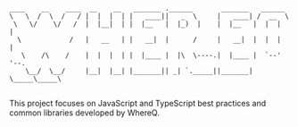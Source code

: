 ```
____    __    ____  __    __   _______ .______       _______   ______      
\   \  /  \  /   / |  |  |  | |   ____||   _  \     |   ____| /  __  \     
 \   \/    \/   /  |  |__|  | |  |__   |  |_)  |    |  |__   |  |  |  |    
  \            /   |   __   | |   __|  |      /     |   __|  |  |  |  |    
   \    /\    /    |  |  |  | |  |____ |  |\  \----.|  |____ |  `--'  '--. 
    \__/  \__/     |__|  |__| |_______|| _| `._____||_______| \_____\_____\
                                                                           
```

This project focuses on JavaScript and TypeScript best practices and common libraries developed by WhereQ.
